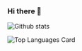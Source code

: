 ### Hi there 👋

![Github stats](https://github-readme-stats.vercel.app/api?username=ilyamixaltik&theme=midnight-purple&show_icons=true&count_private=true)

![Top Languages Card](https://github-readme-stats.vercel.app/api/top-langs/?username=ilyamixaltik&theme=midnight-purple&layout=compact)

<!--
**ilyamixaltik/ilyamixaltik** is a ✨ _special_ ✨ repository because its `README.md` (this file) appears on your GitHub profile.

Here are some ideas to get you started:

- 🔭 I’m currently working on ...
- 🌱 I’m currently learning ...
- 👯 I’m looking to collaborate on ...
- 🤔 I’m looking for help with ...
- 💬 Ask me about ...
- 📫 How to reach me: ...
- 😄 Pronouns: ...
- ⚡ Fun fact: ...
-->
